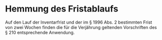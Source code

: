 # Hemmung des Fristablaufs

Auf den Lauf der Inventarfrist und der im § 1996 Abs. 2 bestimmten Frist von zwei Wochen finden die für die Verjährung geltenden Vorschriften des § 210 entsprechende Anwendung.